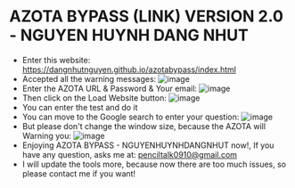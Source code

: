 # AZOTA BYPASS (LINK) VERSION  2.0 - NGUYEN HUYNH DANG NHUT
- Enter this website: https://dangnhutnguyen.github.io/azotabypass/index.html
- Accepted all the warning messages:
  ![image](https://github.com/user-attachments/assets/629a245b-e868-43f8-b153-4a56dc867228)
- Enter the AZOTA URL & Password & Your email:
  ![image](https://github.com/user-attachments/assets/4f00790f-18ec-4aba-ad09-c65d0ba92d47)
- Then click on the Load Website button:
  ![image](https://github.com/user-attachments/assets/3094762b-b0be-4e6a-8427-23cd946646c4)
- You can enter the  test and do it
- You can move to the Google search to enter your question:
  ![image](https://github.com/user-attachments/assets/04fca71e-593f-4c8f-9c7d-28b1162e518e)
- But please don't change the window size, because the AZOTA will Warning you:
  ![image](https://github.com/user-attachments/assets/a93532df-9001-417d-8e58-25b737abd035)
- Enjoying AZOTA BYPASS - NGUYENHUYNHDANGNHUT now!, If you have any question, asks me at: penciltalk0910@gmail.com
- I will update the tools more, because now there are too much issues, so please contact me if you want!

